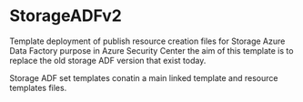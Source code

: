 # StorageADFv2
Template deployment of publish resource creation files for Storage Azure Data Factory purpose in
Azure Security Center the aim of this template is to replace the old storage ADF version that exist today.

Storage ADF set templates conatin a main linked template and resource templates files. 
